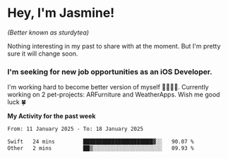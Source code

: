 # Hey, I'm Jasmine!
_(Better known as sturdytea)_

Nothing interesting in my past to share with at the moment. 
But I'm pretty sure it will change soon.

### I'm seeking for new job opportunities as an iOS Developer. 

I'm working hard to become better version of myself 🙇‍♀🏋️‍♀️. 
Currently working on 2 pet-projects: ARFurniture and WeatherApps. 
Wish me good luck 🍀


**My Activity for the past week**

<!--START_SECTION:waka-->

```txt
From: 11 January 2025 - To: 18 January 2025

Swift   24 mins         ██████████████████████▓░░   90.07 %
Other   2 mins          ██▒░░░░░░░░░░░░░░░░░░░░░░   09.93 %
```

<!--END_SECTION:waka-->
